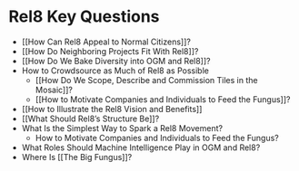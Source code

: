 # Rel8 Key Questions

- [[How Can Rel8 Appeal to Normal Citizens]]?
- [[How Do Neighboring Projects Fit With Rel8]]?
- [[How Do We Bake Diversity into OGM and Rel8]]?
- How to Crowdsource as Much of Rel8 as Possible
	- [[How Do We Scope, Describe and Commission Tiles in the Mosaic]]?
	- [[How to Motivate Companies and Individuals to Feed the Fungus]]?
- [[How to Illustrate the Rel8 Vision and Benefits]]
- [[What Should Rel8’s Structure Be]]?
- What Is the Simplest Way to Spark a Rel8 Movement?
	- How to Motivate Companies and Individuals to Feed the Fungus?
- What Roles Should Machine Intelligence Play in OGM and Rel8?
- Where Is [[The Big Fungus]]?
